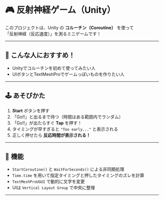 # 🎮 反射神経ゲーム（Unity）

このプロジェクトは、Unity の **コルーチン（Coroutine）** を使って  
「反射神経（反応速度）」を測るミニゲームです！

---

## 🔰 こんな人におすすめ！

- Unityでコルーチンを初めて使ってみたい人
- UIボタンとTextMeshProでゲームっぽいものを作りたい人

---

## 🕹️ あそびかた

1. **Start** ボタンを押す  
2. 「Go!!」と出るまで待つ（時間はある範囲内でランダム）
3. 「Go!!」が出たらすぐ **Tap** を押す！
4. タイミングが早すぎると `"Too early..."` と表示される
5. 正しく押せたら **反応時間が表示される！**

---

## 🧱 機能

- `StartCoroutine()` と `WaitForSeconds()` による非同期処理
- `Time.time` を用いて指定タイミングと押したタイミングのズレを計算
- `TextMeshProUGUI` で動的に文字を変更
- UIは `Vertical Layout Group` で中央に整理

---
